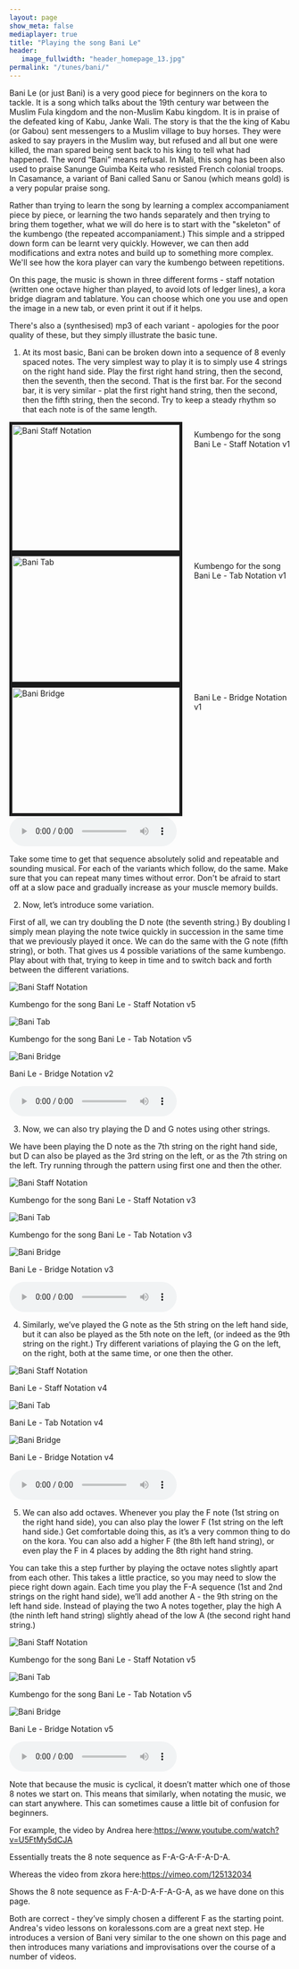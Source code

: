 ```yaml
---
layout: page
show_meta: false
mediaplayer: true
title: "Playing the song Bani Le"
header:
   image_fullwidth: "header_homepage_13.jpg"
permalink: "/tunes/bani/"
---
```

Bani Le (or just Bani) is a very good piece for beginners on the kora to tackle. It is a song which talks about the 19th century war between the Muslim Fula kingdom and the non-Muslim Kabu kingdom. It is in praise of the defeated king of Kabu, Janke Wali. The story is that the the king of Kabu (or Gabou) sent messengers to a Muslim village to buy horses. They were asked to say prayers in the Muslim way, but refused and all but one were killed, the man spared being sent back to his king to tell what had happened. The word “Bani” means refusal. In Mali, this song has been also used to praise Sanunge Guimba Keita who resisted French colonial troops. In Casamance, a variant of Bani called Sanu or Sanou (which means gold) is a very popular praise song. 

Rather than trying to learn the song by learning a complex accompaniament piece by piece, or learning the two hands separately and then trying to bring them together, what we will do here is to start with the "skeleton" of the kumbengo (the repeated accompaniament.) This simple and a stripped down form can be learnt very quickly. However, we can then add modifications and extra notes and build up to something more complex. We'll see how the kora player can vary the kumbengo between repetitions. 

On this page, the music is shown in three different forms - staff notation (written one octave higher than played, to avoid lots of ledger lines), a kora bridge diagram and tablature. You can choose which one you use and open the image in a new tab, or even print it out if it helps.

There's also a (synthesised) mp3 of each variant - apologies for the poor quality of these, but they simply illustrate the basic tune.  

1. At its most basic, Bani can be broken down into a sequence of 8 evenly spaced notes. The very simplest way to play it is to simply use 4 strings on the right hand side. Play the first right hand string, then the second, then the seventh, then the second. That is the first bar. For the second bar, it is very similar - plat the first right hand string, then the second, then the fifth string, then the second. Try to keep a steady rhythm so that each note is of the same length.
<div class="row">
<div class="large-4 columns">
        <img src="{{ site.urlimg }}BaniLessonStaff1.png" alt="Bani Staff Notation" width="300" height="225" border="5">
        <p>Kumbengo for the song Bani Le - Staff Notation v1</p>
</div>
<div class="large-4 columns">
        <img src="{{ site.urlimg }}BaniLessonTab1.jpg" alt="Bani Tab" width="300" height="225" border="5">
        <p>Kumbengo for the song Bani Le - Tab Notation v1</p>
</div>
<div class="large-4 columns">
        <img src="{{ site.urlimg }}BaniLessonBridge1.jpg" alt="Bani Bridge" width="300" height="225" border="5">
        <p>Bani Le - Bridge Notation v1</p>
</div>
</div>
<audio src="{{ site.urlaudio }}BaniLesson1.mp3" type="audio/mp3" controls="controls"></audio>

Take some time to get that sequence absolutely solid and repeatable and sounding musical. For each of the variants which follow, do the same. Make sure that you can repeat many times without error. Don't be afraid to start off at a slow pace and gradually increase as your muscle memory builds.

2. Now, let’s introduce some variation.

First of all, we can try doubling the D note (the seventh string.) By doubling I simply mean playing the note twice quickly in succession in the same time that we previously played it once. We can do the same with the G note (fifth string), or both. That gives us 4 possible variations of the same kumbengo. Play about with that, trying to keep in time and to switch back and forth between the different variations.

<div class="row t60">
        <img src="{{ site.urlimg }}BaniLessonStaff2.png" alt="Bani Staff Notation">
        <p>Kumbengo for the song Bani Le - Staff Notation v5</p>
</div>
<div class="row t60">
        <img src="{{ site.urlimg }}BaniLessonTab2.jpg" alt="Bani Tab">
        <p>Kumbengo for the song Bani Le - Tab Notation v5</p>
</div>
<div class="row t60">
        <img src="{{ site.urlimg }}BaniLessonBridge2.jpg" alt="Bani Bridge">
        <p>Bani Le - Bridge Notation v2</p>
</div>

<audio src="{{ site.urlaudio }}BaniLesson2.mp3" type="audio/mp3" controls="controls"></audio>

3. Now, we can also try playing the D and G notes using other strings.

We have been playing the D note as the 7th string on the right hand side, but D can also be played as the 3rd string on the
left, or as the 7th string on the left. Try running through the pattern using first one and then the other. 

<div class="row t60">
        <img src="{{ site.urlimg }}BaniLessonStaff3.png" alt="Bani Staff Notation">
        <p>Kumbengo for the song Bani Le - Staff Notation v3</p>
</div>
<div class="row t60">
        <img src="{{ site.urlimg }}BaniLessonTab3.jpg" alt="Bani Tab">
        <p>Kumbengo for the song Bani Le - Tab Notation v3</p>
</div>
<div class="row t60">
        <img src="{{ site.urlimg }}BaniLessonBridge3.jpg" alt="Bani Bridge">
        <p>Bani Le - Bridge Notation v3</p>
</div>
<audio src="{{ site.urlaudio }}BaniLesson3.mp3" type="audio/mp3" controls="controls"></audio>

4. Similarly, we’ve played the G note as the 5th string on the left hand side, but it can also be played as the 5th note on the left, (or indeed as the 9th string on the right.)  Try different variations of playing the G on the left, on the right, both at the same time, or one then the other.

<div class="row t60">
        <img src="{{ site.urlimg }}BaniLessonStaff4.png" alt="Bani Staff Notation">
        <p>Bani Le - Staff Notation v4</p>
</div>
<div class="row t60">
        <img src="{{ site.urlimg }}BaniLessonTab4.jpg" alt="Bani Tab">
        <p>Bani Le - Tab Notation v4</p>
</div>
<div class="row t60">
        <img src="{{ site.urlimg }}BaniLessonBridge4.jpg" alt="Bani Bridge">
        <p>Bani Le - Bridge Notation v4</p>
</div>

<audio src="{{ site.urlaudio }}BaniLesson4.mp3" type="audio/mp3" controls="controls"></audio>

5. We can also add octaves. Whenever you play the F note (1st string on the right hand side), you can also play the lower F (1st string on the left hand side.) Get comfortable doing this, as it’s a very common thing to do on the kora. You can also add a higher F (the 8th left hand string), or even play the F in 4 places by adding the 8th right hand string.

You can take this a step further by playing the octave notes slightly apart from each other. This takes a little practice, so you may need to slow the piece right down again. Each time you play the F-A sequence (1st and 2nd strings on the right hand side), we’ll add another A - the 9th string on the left hand side. Instead of playing the two A notes together, play the high A (the ninth left hand string) slightly ahead of the low A (the second right hand string.)

<div class="row t60">
        <img src="{{ site.urlimg }}BaniLessonStaff5.png" alt="Bani Staff Notation">
        <p>Kumbengo for the song Bani Le - Staff Notation v5</p>
</div>
<div class="row t60">
        <img src="{{ site.urlimg }}BaniLessonTab5.jpg" alt="Bani Tab">
        <p>Kumbengo for the song Bani Le - Tab Notation v5</p>
</div>
<div class="row t60">
        <img src="{{ site.urlimg }}BaniLessonBridge5.jpg" alt="Bani Bridge">
        <p>Bani Le - Bridge Notation v5</p>
</div>
<audio src="{{ site.urlaudio }}BaniLesson5.mp3" type="audio/mp3" controls="controls"></audio>

Note that because the music is cyclical, it doesn’t matter which one of those 8 notes we start on. This means that similarly, when notating the music, we can start anywhere. This can sometimes cause a little bit of confusion for beginners.

For example, the video by Andrea here:<https://www.youtube.com/watch?v=U5FtMy5dCJA>

Essentially treats the 8 note sequence as F-A-G-A-F-A-D-A.

Whereas the video from zkora here:<https://vimeo.com/125132034>

Shows the 8 note sequence as F-A-D-A-F-A-G-A, as we have done on this page.

Both are correct - they’ve simply chosen a different F as the starting point. Andrea's video lessons on koralessons.com are a great next step. He introduces a version of Bani very similar to the one shown on this page and then introduces many variations and improvisations over the course of a number of videos.
